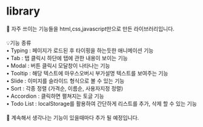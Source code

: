 # library
<p>
📌 자주 쓰이는 기능들을 html,css,javascript만으로 만든 라이브러리입니다.<br/>
<br/>
💡기능 종류<br/>
• Typing : 페이지가 로드된 후 타이핑을 하는듯한 애니메이션 기능<br/>
• Tab : 탭 클릭시 하단에 탭에 관한 내용이 보이는 기능<br/>
• Modal : 버튼 클릭시 모달창이 나타나는 기능<br/>
• Tooltip : 해당 텍스트에 마우스오버시 부가설명 텍스트를 보여주는 기능<br/>
• Slide : 이미지를 슬라이드 형식으로 볼 수 있는 기능<br/>
• Sort : 각종 정렬 (가격순, 이름순, 사용자지정 정렬)<br/>
• Accordion : 클릭하면 펼쳐지는 토글 기능<br/>
• Todo List : localStorage를 활용하여 간단하게 리스트를 추가, 삭제 할 수 있는 기능<br/>
<br/>
🚩 계속해서 생각나는 기능이 있을때마다 추가 될 예정입니다.
</p>
